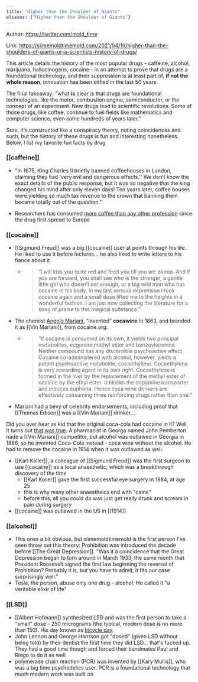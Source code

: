 ```yaml
---
title: "Higher than the Shoulder of Giants"
aliases: ["Higher than the Shoulder of Giants"]
---
```


Author: https://twitter.com/mold_time

Link: https://slimemoldtimemold.com/2021/04/19/higher-than-the-shoulders-of-giants-or-a-scientists-history-of-drugs/


This article details the history of the most popular drugs - caffeine, alcohol, marijuana, hallucinogens, cocaine - in an attempt to prove that drugs are a foundational technology, and their suppression is at least part of, __if not the whole reason__, innovation has been stifled in the last 50 years.

The final takeaway: "what __is__ clear is that drugs are foundational technologies, like the motor, combustion engine, semiconductor, or the concept of an experiment. New drugs lead to scientific revolutions. Some of those drugs, like coffee, continue to fuel fields like mathematics and computer science, even some hundreds of years later."

Sure, it's constructed like a conspiracy theory, noting coincidences and such, but the history of these drugs is fun and interesting nonetheless. Below, I list my favorite fun facts by drug 


### [[caffeine]]

* "In 1675, King Charles II briefly banned coffeehouses in London, claiming they had 'very evil and dangerous effects.'' We don’t know the exact details of the public response, but it was so negative that the king changed his mind after only eleven days! Ten years later, coffee houses were yielding so much tax revenue to the crown that banning them became totally out of the question."

* Researchers has consumed [more coffee than any other profession](https://www.businessinsider.com/here-are-the-professions-that-drink-the-most-coffee-at-work-2012-8) since the drug first spread to Europe




### [[cocaine]]
- [[Sigmund Freud]] was a big [[cocaine]] user at points through his life. He liked to use it before lectures... he also liked to write letters to his fiance about it
    - > “I will kiss you quite red and feed you till you are plump. And if you are forward, you shall see who is the stronger, a gentle little girl who doesn’t eat enough, or a big wild man who has cocaine in his body. In my last serious depression I took cocaine again and a small dose lifted me to the heights in a wonderful fashion. I am just now collecting the literature for a song of praise to this magical substance.”

- The chemist [Angelo Mariani](https://en.wikipedia.org/wiki/Angelo_Mariani_%28chemist%29), “invented” **cocawine** in 1863, and branded it as [[Vin Mariani]], from cocaine.org: 
    - > “If cocaine is consumed on its own, it yields two principal metabolites, ecgonine methyl ester and benzoyleconine. Neither compound has any discernible psychoactive effect. Cocaine co-administered with alcohol, however, yields a potent psychoactive metabolite, cocaethylene. Cocaethylene is very rewarding agent in its own right. Cocaethylene is formed in the liver by the replacement of the methyl ester of cocaine by the ethyl ester. It blocks the dopamine transporter and induces euphoria. Hence coca wine drinkers are effectively consuming three reinforcing drugs rather than one.”
- Mariani had a bevy of celebrity endorsements, including proof that [[Thomas Edison]] was a [[Vin Mariani]] drinker...

Did you ever hear as kid that the original coca-cola had cocaine in it? Well, it turns out [that was true](https://en.wikipedia.org/wiki/Coca_wine). A pharmacist in Georga named John Pemberton nade a [[Vin Mariani]] competitor, but alcohol was outlawed in Georgia in 1886, so he invented Coca-Cola instead - coca wine without the alcohol. He had to remove the cocaine in 1914 when it was outlawed as well. 

- [[Karl Koller]], a colleague of [[Sigmund Freud]] was the first surgeon to use [[cocaine]] as a local anaesthetic, which was a breakthrough discovery of the time
    - [[Karl Koller]] gave the first successful eye surgery in 1884, at age 25
    - this is why many other anaestheics end with "caine" 
    - before this, all you could do was just get really drunk and scream in pain during surgery 
- [[cocaine]] was outlawed in the US in [[1914]]


### [[alcohol]]
- This ones a bit obvious, but slimemoldtimemold is the first person I've seen throw out this theory: Prohibition was introduced the decade before [[The Great Depression]]. "Was it a coincidence that the Great Depression began to turn around in March 1933, the same month that President Roosevelt signed the first law beginning the reversal of Prohibition? Probably it is, but you have to admit, it fits our case surprisingly well."
- Tesla, the person, abuse only one drug - alcohol. He called it "a veritable elixir of life"


### [[LSD]]
- [[Albert Hofmann]] synthesized LSD and was the first person to take a "small" dose - 250 micrograms (the typical, modern dose is no more than 150). His day known as [bicycle day](https://en.wikipedia.org/wiki/History_of_lysergic_acid_diethylamide#%22Bicycle_Day%22). 
- John Lennon and George Harrison got "dosed" (given LSD without being told) by their dentist the first time they did LSD... that's fucked up. They had a good time though and forced their bandmates Paul and Ringo to do it as well. 
- polymerase chain reaction (PCR) was invented by [[Kary Mullis]], who was a big time psychedelics user. PCR is a foundational technology that much modern work was built on 